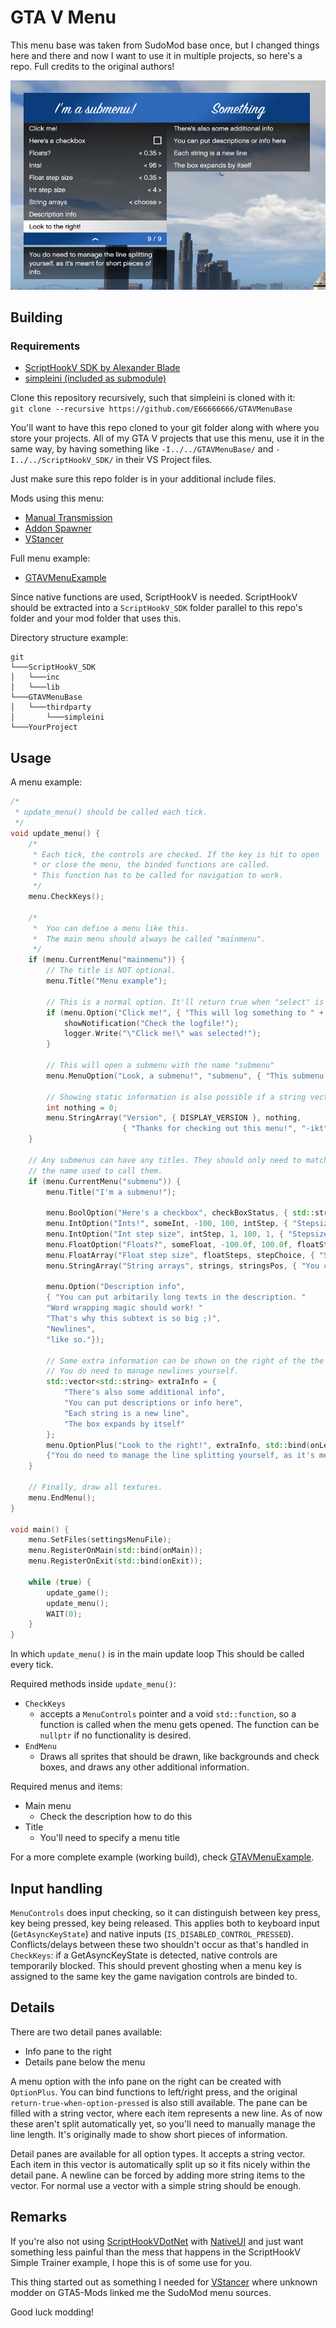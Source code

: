 # GTA V Menu   

This menu base was taken from SudoMod base once, but I changed things here and there and now I want to use it in multiple projects, so here's a repo. Full credits to the original authors!

![pic](Menus.png)

## Building

### Requirements
* [ScriptHookV SDK by Alexander Blade](http://www.dev-c.com/gtav/scripthookv/)
* [simpleini (included as submodule)](https://github.com/brofield/simpleini)

Clone this repository recursively, such that simpleini is cloned with it:  
`git clone --recursive https://github.com/E66666666/GTAVMenuBase`

You'll want to have this repo cloned to your git folder along with where you store your projects. All of my GTA V projects that use this menu, use it in the same way, by having something like `-I../../GTAVMenuBase/` and `-I../../ScriptHookV_SDK/` in their VS Project files.

Just make sure this repo folder is in your additional include files.

Mods using this menu:
* [Manual Transmission](https://github.com/E66666666/GTAVManualTransmission)
* [Addon Spawner](https://github.com/E66666666/GTAVAddonLoader)
* [VStancer](https://github.com/E66666666/GTAVStancer)

Full menu example:
* [GTAVMenuExample](https://github.com/E66666666/GTAVMenuExample)

Since native functions are used, ScriptHookV is needed. ScriptHookV should be extracted into a
`ScriptHookV_SDK` folder parallel to this repo's folder and your mod folder that uses this.

Directory structure example:

```
git
└───ScriptHookV_SDK
│	└───inc
│	└───lib
└───GTAVMenuBase
│	└───thirdparty
│		└───simpleini
└───YourProject
```

## Usage

A menu example:

```c++
/*
 * update_menu() should be called each tick.
 */
void update_menu() {
	/*
	 * Each tick, the controls are checked. If the key is hit to open
	 * or close the menu, the binded functions are called.
	 * This function has to be called for navigation to work.
	 */
	menu.CheckKeys();

	/*
	 *  You can define a menu like this. 
	 *  The main menu should always be called "mainmenu".
	 */ 
	if (menu.CurrentMenu("mainmenu")) {
		// The title is NOT optional.
		menu.Title("Menu example");

		// This is a normal option. It'll return true when "select" is presed.
		if (menu.Option("Click me!", { "This will log something to " + Paths::GetModuleNameWithoutExtension() + ".log" })) {
			showNotification("Check the logfile!");
			logger.Write("\"Click me!\" was selected!");
		}

		// This will open a submenu with the name "submenu"
		menu.MenuOption("Look, a submenu!", "submenu", { "This submenu demonstrates a few settings."});

		// Showing static information is also possible if a string vector only contains one element.
		int nothing = 0;
		menu.StringArray("Version", { DISPLAY_VERSION }, nothing, 
						 { "Thanks for checking out this menu!", "-ikt",  eGameVersionToString(getGameVersion())});
	}

	// Any submenus can have any titles. They should only need to match
	// the name used to call them.
	if (menu.CurrentMenu("submenu")) {
		menu.Title("I'm a submenu!");

		menu.BoolOption("Here's a checkbox", checkBoxStatus, { std::string("Boolean is ") + (checkBoxStatus ? "checked" : "not checked") + "." });
		menu.IntOption("Ints!", someInt, -100, 100, intStep, { "Stepsize can be changed!" });
		menu.IntOption("Int step size", intStep, 1, 100, 1, { "Stepsize can be changed!" });
		menu.FloatOption("Floats?", someFloat, -100.0f, 100.0f, floatSteps[stepChoice], { "Try holding left/right, things should speed up." });
		menu.FloatArray("Float step size", floatSteps, stepChoice, { "Something something magic!" });
		menu.StringArray("String arrays", strings, stringsPos, { "You can also show different strings" });

		menu.Option("Description info",
		{ "You can put arbitarily long texts in the description. "
		"Word wrapping magic should work! "
		"That's why this subtext is so big ;)",
		"Newlines",
		"like so."});

		// Some extra information can be shown on the right of the the menu.
		// You do need to manage newlines yourself.
		std::vector<std::string> extraInfo = {
			"There's also some additional info",
			"You can put descriptions or info here",
			"Each string is a new line",
			"The box expands by itself"
		};
		menu.OptionPlus("Look to the right!", extraInfo, std::bind(onLeft), std::bind(onRight), "Something", 
		{"You do need to manage the line splitting yourself, as it's meant for short pieces of info."});
	}

	// Finally, draw all textures.
	menu.EndMenu();
}

void main() {
	menu.SetFiles(settingsMenuFile);
	menu.RegisterOnMain(std::bind(onMain));
	menu.RegisterOnExit(std::bind(onExit));

	while (true) {
		update_game();
		update_menu();
		WAIT(0);
	}
}
```

In which `update_menu()` is in the main update loop This should be called every tick.

Required methods inside `update_menu()`:
* `CheckKeys`
  * accepts a `MenuControls` pointer and a void `std::function`, so a function is called 
  when the menu gets opened. The function can be `nullptr` if no functionality is desired.
* `EndMenu`
  * Draws all sprites that should be drawn, like backgrounds and check boxes, and draws any
  other additional information.

Required menus and items:
* Main menu
  * Check the description how to do this
* Title
  * You'll need to specify a menu title

For a more complete example (working build), check [GTAVMenuExample](https://github.com/E66666666/GTAVMenuExample).

## Input handling
`MenuControls` does input checking, so it can distinguish between key press, key being pressed, key being released. This applies both to keyboard input (`GetAsyncKeyState`) and native inputs (`IS_DISABLED_CONTROL_PRESSED`). Conflicts/delays between these two shouldn't occur as that's handled in `CheckKeys`: if a GetAsyncKeyState is detected, native controls are temporarily 
blocked. This should prevent ghosting when a menu key is assigned to the same key the game 
navigation controls are binded to.

## Details
There are two detail panes available:
* Info pane to the right
* Details pane below the menu

A menu option with the info pane on the right can be created with `OptionPlus`. You can bind
functions to left/right press, and the original `return-true-when-option-pressed` is also
still available. The pane can be filled with a string vector, where each item represents a new
line. As of now these aren't split automatically yet, so you'll need to manually manage the
line length. It's originally made to show short pieces of information.

Detail panes are available for all option types. It accepts a string vector. Each item in this
vector is automatically split up so it fits nicely within the detail pane. A newline can be
forced by adding more string items to the vector. For normal use a vector with a simple string
should be enough.

## Remarks
If you're also not using [ScriptHookVDotNet](https://github.com/crosire/scripthookvdotnet) with [NativeUI](https://github.com/Guad/NativeUI) and just want something less painful than the mess that happens in the ScriptHookV Simple Trainer example, I hope this is of some use for you.

This thing started out as something I needed for [VStancer](https://github.com/E66666666/GTAVStancer) 
where unknown modder on GTA5-Mods linked me the SudoMod menu sources. 

Good luck modding! 
